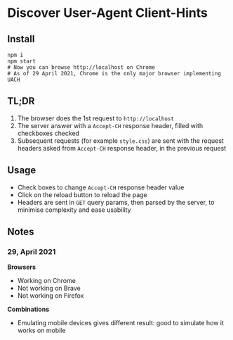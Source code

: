 # Discover User-Agent Client-Hints

## Install
```
npm i
npm start
# Now you can browse http://localhost on Chrome
# As of 29 April 2021, Chrome is the only major browser implementing UACH
```

## TL;DR
1. The browser does the 1st request to `http://localhost`
2. The server answer with a `Accept-CH` response header, filled with checkboxes checked
3. Subsequent requests (for example `style.css`) are sent with the request headers asked from `Accept-CH` response header, in the previous request

## Usage
- Check boxes to change `Accept-CH` response header value
- Click on the reload button to reload the page
- Headers are sent in `GET` query params, then parsed by the server, to minimise complexity and ease usability

## Notes

### 29, April 2021

**Browsers**
- Working on Chrome
- Not working on Brave
- Not working on Firefox

**Combinations**
- Emulating mobile devices gives different result: good to simulate how it works on mobile
